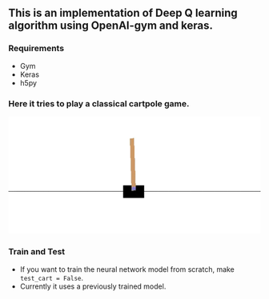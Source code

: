 ## This is an implementation of Deep Q learning algorithm using OpenAI-gym and keras.

### Requirements

* Gym
* Keras
* h5py


### Here it tries to play a classical cartpole game.


![cartpole](cartpole.gif)




### Train and Test

* If you want to train the neural network model from scratch, make `test_cart = False`.
* Currently it uses a previously trained model.

